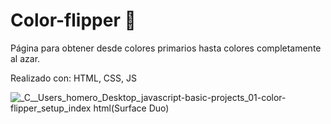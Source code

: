 # Color-flipper 🎨
Página para obtener desde colores primarios hasta colores completamente al azar.

Realizado con: HTML, CSS, JS

![_C__Users_homero_Desktop_javascript-basic-projects_01-color-flipper_setup_index html(Surface Duo)](https://user-images.githubusercontent.com/96498455/149680821-9155665d-09f9-4f0c-b4e4-42ec3c305909.png)
